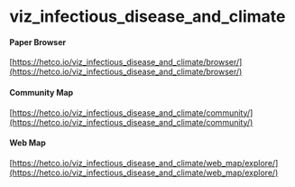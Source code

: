 # viz_infectious_disease_and_climate

#### Paper Browser
[https://hetco.io/viz_infectious_disease_and_climate/browser/](https://hetco.io/viz_infectious_disease_and_climate/browser/)

#### Community Map
[https://hetco.io/viz_infectious_disease_and_climate/community/](https://hetco.io/viz_infectious_disease_and_climate/community/)

#### Web Map
[https://hetco.io/viz_infectious_disease_and_climate/web_map/explore/](https://hetco.io/viz_infectious_disease_and_climate/web_map/explore/)
